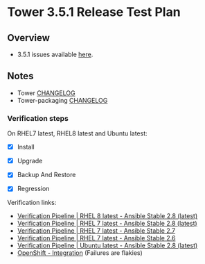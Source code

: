 # Tower 3.5.1 Release Test Plan

## Overview

* 3.5.1 issues available [here](https://github.com/orgs/ansible/projects/9).


## Notes

* Tower [CHANGELOG](https://github.com/ansible/tower/compare/release_3.5.0...release_3.5.1)
* Tower-packaging [CHANGELOG](https://github.com/ansible/tower-packaging/compare/release_3.5.0...release_3.5.1)


### Verification steps

On RHEL7 latest, RHEL8 latest and Ubuntu latest:

  * [x] Install
  * [x] Upgrade
  * [x] Backup And Restore
  * [x] Regression


Verification links:

  * [Verification Pipeline | RHEL 8 latest - Ansible Stable 2.8 (latest)](http://jenkins.ansible.eng.rdu2.redhat.com/blue/organizations/jenkins/Pipelines%2Fverification-pipeline/detail/verification-pipeline/1339/pipeline)
  * [Verification Pipeline | RHEL 7 latest - Ansible Stable 2.8 (latest)](http://jenkins.ansible.eng.rdu2.redhat.com/blue/organizations/jenkins/Pipelines%2Fverification-pipeline/detail/verification-pipeline/1228/pipeline)
  * [Verification Pipeline | RHEL 7 latest - Ansible Stable 2.7](http://jenkins.ansible.eng.rdu2.redhat.com/blue/organizations/jenkins/Pipelines%2Fverification-pipeline/detail/verification-pipeline/1229/pipeline)
  * [Verification Pipeline | RHEL 7 latest - Ansible Stable 2.6](http://jenkins.ansible.eng.rdu2.redhat.com/blue/organizations/jenkins/Pipelines%2Fverification-pipeline/detail/verification-pipeline/1230/pipeline)
  * [Verification Pipeline | Ubuntu latest - Ansible Stable 2.8 (latest)](http://jenkins.ansible.eng.rdu2.redhat.com/blue/organizations/jenkins/Pipelines%2Fverification-pipeline/detail/verification-pipeline/1335/pipeline)
  * [OpenShift - Integration](http://jenkins.ansible.eng.rdu2.redhat.com/job/Test_Tower_OpenShift_Integration/502/testReport/) (Failures are flakies)
